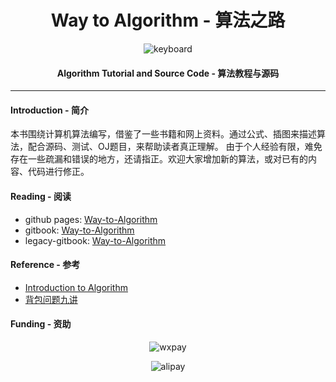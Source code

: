 <h1 align="center">Way to Algorithm - 算法之路</h1>

<p align="center">
<img src="https://raw.githubusercontent.com/linrongbin16/Way-to-Algorithm/master/docs/res/keyboard.jpg" alt="keyboard">
</p>

<h4 align="center">Algorithm Tutorial and Source Code - 算法教程与源码</h4>

--------

#### Introduction - 简介

本书围绕计算机算法编写，借鉴了一些书籍和网上资料。通过公式、插图来描述算法，配合源码、测试、OJ题目，来帮助读者真正理解。
由于个人经验有限，难免存在一些疏漏和错误的地方，还请指正。欢迎大家增加新的算法，或对已有的内容、代码进行修正。

#### Reading - 阅读

* github pages: [Way-to-Algorithm](https://linrongbin16.github.io/Way-to-Algorithm/)
* gitbook: [Way-to-Algorithm](https://linrongbin16.gitbook.io/gitbook-way-to-algorithm/)
* legacy-gitbook: [Way-to-Algorithm](https://linrongbin16.gitbooks.io/way-to-algorithm/content/)

#### Reference - 参考

* [Introduction to Algorithm](https://mcdtu.files.wordpress.com/2017/03/introduction-to-algorithms-3rd-edition-sep-2010.pdf)
* [背包问题九讲](https://www.kancloud.cn/kancloud/pack/70124)

#### Funding - 资助

<p align="center">
<img src="https://raw.githubusercontent.com/linrongbin16/Way-to-Algorithm/master/docs/res/wxpay.jpg" alt="wxpay">
</p>
<p align="center">
<img src="https://raw.githubusercontent.com/linrongbin16/Way-to-Algorithm/master/docs/res/alipay.jpg" alt="alipay">
</p>
